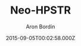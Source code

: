 ---
layout: JamstackTheme
title: Neo-HPSTR
github: https://github.com/aron-bordin/neo-hpstr-jekyll-theme
demo: https://aron-bordin.github.io/neo-hpstr-jekyll-theme/
author: Aron Bordin
ssg: Jekyll
date: 2015-09-05T00:02:58.000Z
description: ' A Jekyll blog theme'
stale: true
---